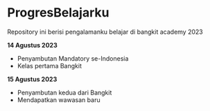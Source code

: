 # ProgresBelajarku
Repository ini berisi pengalamanku belajar di bangkit academy 2023

**14 Agustus 2023**
- Penyambutan Mandatory se-Indonesia
- Kelas pertama Bangkit

**15 Agustus 2023**
- Penyambutan kedua dari Bangkit 
- Mendapatkan wawasan baru
